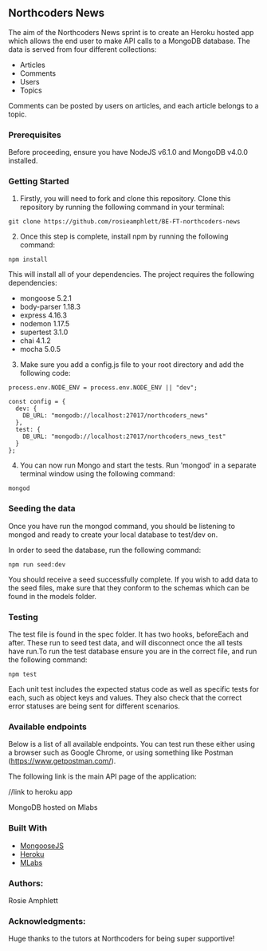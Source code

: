 ## Northcoders News  

The aim of the Northcoders News sprint is to create an Heroku hosted app which allows the end user to make API calls to a MongoDB database. The data is served from four different collections:

* Articles
* Comments
* Users 
* Topics

Comments can be posted by users on articles, and each article belongs to a topic.

### Prerequisites

Before proceeding, ensure you have NodeJS v6.1.0 and MongoDB v4.0.0 installed.

### Getting Started

1. Firstly, you will need to fork and clone this repository. Clone this repository by running the following command in your terminal:

```http
git clone https://github.com/rosieamphlett/BE-FT-northcoders-news
```

2. Once this step is complete, install npm by running the following command:

```http
npm install
```

This will install all of your dependencies. The project requires the following dependencies:

* mongoose 5.2.1
* body-parser 1.18.3
* express 4.16.3
* nodemon 1.17.5
* supertest 3.1.0
* chai 4.1.2
* mocha 5.0.5

3. Make sure you add a config.js file to your root directory and add the following code:

```http
process.env.NODE_ENV = process.env.NODE_ENV || "dev";

const config = {
  dev: {
    DB_URL: "mongodb://localhost:27017/northcoders_news"
  },
  test: {
    DB_URL: "mongodb://localhost:27017/northcoders_news_test"
  }
};
```
4. You can now run Mongo and start the tests. Run 'mongod' in a separate terminal window using the following command:

```http
mongod
```
### Seeding the data

Once you have run the mongod command, you should be listening to mongod and ready to create your local database to test/dev on.

In order to seed the database, run the following command:
```http
npm run seed:dev
```
You should receive a seed successfully complete. If you wish to add data to the seed files, make sure that they conform to the schemas which can be found in the models folder.

### Testing

The test file is found in the spec folder. It has two hooks, beforeEach and after. These run to seed test data, and will disconnect once the all tests have run.To run the test database ensure you are in the correct file, and run the following command:

```http
npm test
```

Each unit test includes the expected status code as well as specific tests for each, such as object keys and values. They also check that the correct error statuses are being sent for different scenarios.

### Available endpoints

Below is a list of all available endpoints. You can test run these either using a browser such as Google Chrome, or using something like Postman (https://www.getpostman.com/).

The following link is the main API page of the application:

//link to heroku app

MongoDB hosted on Mlabs

### Built With
* [MongooseJS](https://mongoosejs.com/)
* [Heroku](https://heroku.com/)
* [MLabs](https://mlab.com/)

### Authors: 
Rosie Amphlett

### Acknowledgments:
Huge thanks to the tutors at Northcoders for being super supportive!